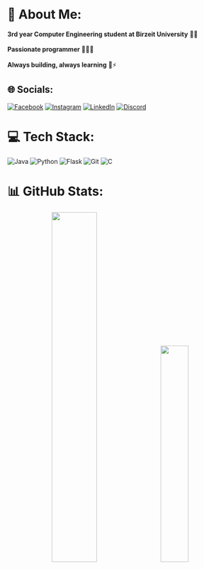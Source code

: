 # 💫 About Me:
**3rd year Computer Engineering student at Birzeit University**  📖🔭 <br><br>**Passionate programmer** 👨‍💻🦈 <br><br>**Always building, always learning**  🚀⚡️


## 🌐 Socials:
[![Facebook](https://img.shields.io/badge/Facebook-%231877F2.svg?logo=Facebook&logoColor=white)](https://www.facebook.com/share/1BQMYZjft2/?mibextid=wwXIfr) [![Instagram](https://img.shields.io/badge/Instagram-%23E4405F.svg?logo=Instagram&logoColor=white)](instagram.com/abedfialah_03/) [![LinkedIn](https://img.shields.io/badge/LinkedIn-%230077B5.svg?logo=linkedin&logoColor=white)](www.linkedin.com/in/abedalrheemfialah) [![Discord](https://img.shields.io/badge/Discord-%237289DA.svg?logo=discord&logoColor=white)](https://discordapp.com/users/aboud2124/) 


# 💻 Tech Stack:
![Java](https://img.shields.io/badge/java-%23ED8B00.svg?style=for-the-badge&logo=openjdk&logoColor=white)  ![Python](https://img.shields.io/badge/python-3670A0?style=for-the-badge&logo=python&logoColor=ffdd54)  ![Flask](https://img.shields.io/badge/flask-%23000.svg?style=for-the-badge&logo=flask&logoColor=white)  ![Git](https://img.shields.io/badge/git-%23F05033.svg?style=for-the-badge&logo=git&logoColor=white)  ![C](https://img.shields.io/badge/c-%2300599C.svg?style=for-the-badge&logo=c&logoColor=white)



# 📊 GitHub Stats:
<p align="center">
  <img src="https://github-readme-stats.vercel.app/api?username=iAboud98&theme=holi&hide_border=false&include_all_commits=false&count_private=false" width="45%" style="margin-right: 20px;">
  <img src="https://github-readme-stats.vercel.app/api/top-langs/?username=iAboud98&theme=holi&hide_border=false&include_all_commits=false&count_private=false&layout=compact" width="35.4%">
</p>

<br/>
